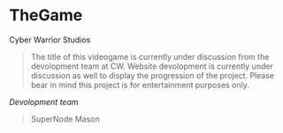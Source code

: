 # TheGame
Cyber Warrior Studios

>The title of this videogame is currently under discussion from the devolopment team at CW.
>Website devolopment is currently under discussion as well to display the progression of the project.
>Please bear in mind this project is for entertainment purposes only.



*Devolopment team*
>SuperNode
>Mason
